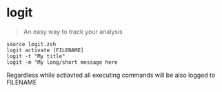 # logit

> An easy way to track your analysis

```
source logit.zsh
logit activate [FILENAME]
logit -t "My title" 
logit -m "My long/short message here
```
Regardless while actiavted all executing commands will be also logged to FILENAME

